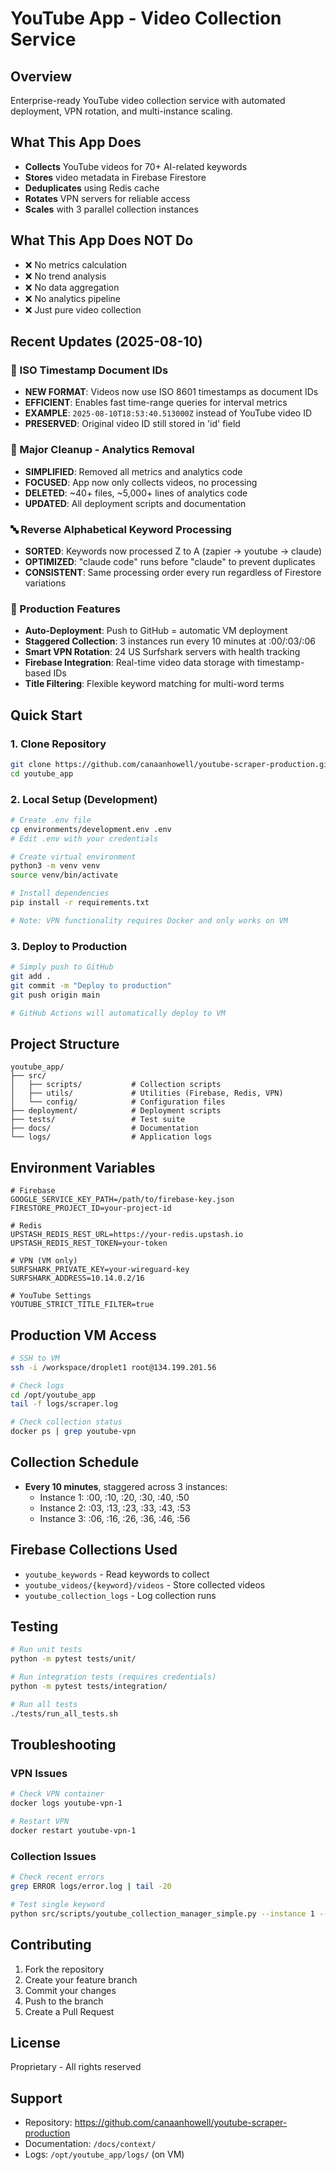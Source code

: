 # YouTube App - Video Collection Service

## Overview
Enterprise-ready YouTube video collection service with automated deployment, VPN rotation, and multi-instance scaling.

## What This App Does
- **Collects** YouTube videos for 70+ AI-related keywords
- **Stores** video metadata in Firebase Firestore
- **Deduplicates** using Redis cache
- **Rotates** VPN servers for reliable access
- **Scales** with 3 parallel collection instances

## What This App Does NOT Do
- ❌ No metrics calculation
- ❌ No trend analysis
- ❌ No data aggregation
- ❌ No analytics pipeline
- ❌ Just pure video collection

## Recent Updates (2025-08-10)

### 🎯 ISO Timestamp Document IDs
- **NEW FORMAT**: Videos now use ISO 8601 timestamps as document IDs
- **EFFICIENT**: Enables fast time-range queries for interval metrics
- **EXAMPLE**: `2025-08-10T18:53:40.513000Z` instead of YouTube video ID
- **PRESERVED**: Original video ID still stored in 'id' field

### 🧹 Major Cleanup - Analytics Removal
- **SIMPLIFIED**: Removed all metrics and analytics code
- **FOCUSED**: App now only collects videos, no processing
- **DELETED**: ~40+ files, ~5,000+ lines of analytics code
- **UPDATED**: All deployment scripts and documentation

### 🔤 Reverse Alphabetical Keyword Processing
- **SORTED**: Keywords now processed Z to A (zapier → youtube → claude)
- **OPTIMIZED**: "claude code" runs before "claude" to prevent duplicates
- **CONSISTENT**: Same processing order every run regardless of Firestore variations

### 🚀 Production Features
- **Auto-Deployment**: Push to GitHub = automatic VM deployment
- **Staggered Collection**: 3 instances run every 10 minutes at :00/:03/:06
- **Smart VPN Rotation**: 24 US Surfshark servers with health tracking
- **Firebase Integration**: Real-time video data storage with timestamp-based IDs
- **Title Filtering**: Flexible keyword matching for multi-word terms

## Quick Start

### 1. Clone Repository
```bash
git clone https://github.com/canaanhowell/youtube-scraper-production.git youtube_app
cd youtube_app
```

### 2. Local Setup (Development)
```bash
# Create .env file
cp environments/development.env .env
# Edit .env with your credentials

# Create virtual environment
python3 -m venv venv
source venv/bin/activate

# Install dependencies
pip install -r requirements.txt

# Note: VPN functionality requires Docker and only works on VM
```

### 3. Deploy to Production
```bash
# Simply push to GitHub
git add .
git commit -m "Deploy to production"
git push origin main

# GitHub Actions will automatically deploy to VM
```

## Project Structure
```
youtube_app/
├── src/
│   ├── scripts/           # Collection scripts
│   ├── utils/             # Utilities (Firebase, Redis, VPN)
│   └── config/            # Configuration files
├── deployment/            # Deployment scripts
├── tests/                 # Test suite
├── docs/                  # Documentation
└── logs/                  # Application logs
```

## Environment Variables
```env
# Firebase
GOOGLE_SERVICE_KEY_PATH=/path/to/firebase-key.json
FIRESTORE_PROJECT_ID=your-project-id

# Redis
UPSTASH_REDIS_REST_URL=https://your-redis.upstash.io
UPSTASH_REDIS_REST_TOKEN=your-token

# VPN (VM only)
SURFSHARK_PRIVATE_KEY=your-wireguard-key
SURFSHARK_ADDRESS=10.14.0.2/16

# YouTube Settings
YOUTUBE_STRICT_TITLE_FILTER=true
```

## Production VM Access
```bash
# SSH to VM
ssh -i /workspace/droplet1 root@134.199.201.56

# Check logs
cd /opt/youtube_app
tail -f logs/scraper.log

# Check collection status
docker ps | grep youtube-vpn
```

## Collection Schedule
- **Every 10 minutes**, staggered across 3 instances:
  - Instance 1: :00, :10, :20, :30, :40, :50
  - Instance 2: :03, :13, :23, :33, :43, :53
  - Instance 3: :06, :16, :26, :36, :46, :56

## Firebase Collections Used
- `youtube_keywords` - Read keywords to collect
- `youtube_videos/{keyword}/videos` - Store collected videos
- `youtube_collection_logs` - Log collection runs

## Testing
```bash
# Run unit tests
python -m pytest tests/unit/

# Run integration tests (requires credentials)
python -m pytest tests/integration/

# Run all tests
./tests/run_all_tests.sh
```

## Troubleshooting

### VPN Issues
```bash
# Check VPN container
docker logs youtube-vpn-1

# Restart VPN
docker restart youtube-vpn-1
```

### Collection Issues
```bash
# Check recent errors
grep ERROR logs/error.log | tail -20

# Test single keyword
python src/scripts/youtube_collection_manager_simple.py --instance 1 --test
```

## Contributing
1. Fork the repository
2. Create your feature branch
3. Commit your changes
4. Push to the branch
5. Create a Pull Request

## License
Proprietary - All rights reserved

## Support
- Repository: https://github.com/canaanhowell/youtube-scraper-production
- Documentation: `/docs/context/`
- Logs: `/opt/youtube_app/logs/` (on VM)